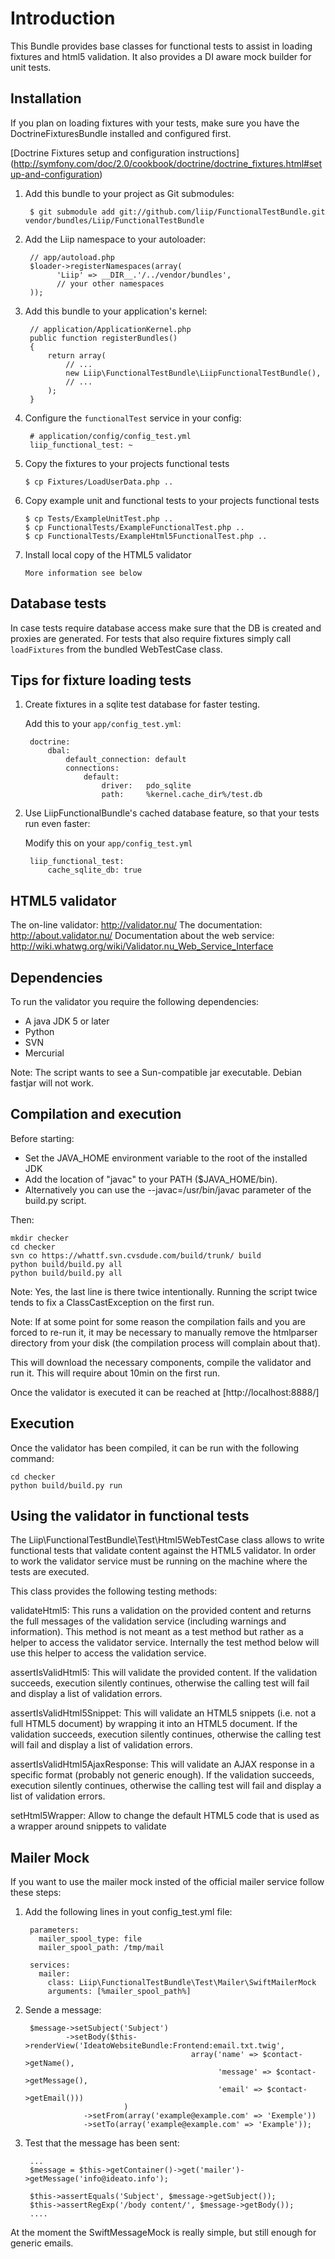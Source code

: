 Introduction
============

This Bundle provides base classes for functional tests to assist in loading fixtures and html5 validation.
It also provides a DI aware mock builder for unit tests.

Installation
------------

  If you plan on loading fixtures with your tests, make sure you have the
  DoctrineFixturesBundle installed and configured first.

  [Doctrine Fixtures setup and configuration instructions]
  (http://symfony.com/doc/2.0/cookbook/doctrine/doctrine_fixtures.html#setup-and-configuration)

  1. Add this bundle to your project as Git submodules:

          $ git submodule add git://github.com/liip/FunctionalTestBundle.git vendor/bundles/Liip/FunctionalTestBundle

  2. Add the Liip namespace to your autoloader:

          // app/autoload.php
          $loader->registerNamespaces(array(
                'Liip' => __DIR__.'/../vendor/bundles',
                // your other namespaces
          ));

  3. Add this bundle to your application's kernel:

          // application/ApplicationKernel.php
          public function registerBundles()
          {
              return array(
                  // ...
                  new Liip\FunctionalTestBundle\LiipFunctionalTestBundle(),
                  // ...
              );
          }

  4. Configure the `functionalTest` service in your config:

          # application/config/config_test.yml
          liip_functional_test: ~

  5. Copy the fixtures to your projects functional tests

         $ cp Fixtures/LoadUserData.php ..

  6. Copy example unit and functional tests to your projects functional tests

         $ cp Tests/ExampleUnitTest.php ..
         $ cp FunctionalTests/ExampleFunctionalTest.php ..
         $ cp FunctionalTests/ExampleHtml5FunctionalTest.php ..

  7. Install local copy of the HTML5 validator

         More information see below

Database tests
--------------

In case tests require database access make sure that the DB is created and proxies are generated.
For tests that also require fixtures simply call ``loadFixtures`` from the bundled WebTestCase class.

Tips for fixture loading tests
------------------------------

1. Create fixtures in a sqlite test database for faster testing.

    Add this to your `app/config_test.yml`:

        doctrine:
            dbal:
                default_connection: default
                connections:
                    default:
                        driver:   pdo_sqlite
                        path:     %kernel.cache_dir%/test.db

2. Use LiipFunctionalBundle's cached database feature, so that your tests run even faster:

    Modify this on your `app/config_test.yml`

        liip_functional_test:
            cache_sqlite_db: true

HTML5 validator
---------------

The on-line validator: http://validator.nu/
The documentation: http://about.validator.nu/
Documentation about the web service: http://wiki.whatwg.org/wiki/Validator.nu_Web_Service_Interface

Dependencies
------------

To run the validator you require the following dependencies:
* A java JDK 5 or later
* Python
* SVN
* Mercurial

Note: The script wants to see a Sun-compatible jar executable. Debian fastjar will not work.

Compilation and execution
-------------------------

Before starting:
* Set the JAVA_HOME environment variable to the root of the installed JDK
* Add the location of "javac" to your PATH ($JAVA_HOME/bin).
* Alternatively you can use the --javac=/usr/bin/javac parameter of the build.py script.

Then:

    mkdir checker
    cd checker
    svn co https://whattf.svn.cvsdude.com/build/trunk/ build
    python build/build.py all
    python build/build.py all

Note: Yes, the last line is there twice intentionally. Running the script twice tends to fix a ClassCastException
on the first run.

Note: If at some point for some reason the compilation fails and you are forced to re-run it, it may be necessary to
manually remove the htmlparser directory from your disk (the compilation process will complain about that).

This will download the necessary components, compile the validator and run it. This will require about 10min on the first run.

Once the validator is executed it can be reached at [http://localhost:8888/]

Execution
---------

Once the validator has been compiled, it can be run with the following command:

    cd checker
    python build/build.py run

Using the validator in functional tests
---------------------------------------

The Liip\FunctionalTestBundle\Test\Html5WebTestCase class allows to write functional tests that validate
content against the HTML5 validator. In order to work the validator service must be running on the machine
where the tests are executed.

This class provides the following testing methods:

validateHtml5:
This runs a validation on the provided content and returns the full messages of the validation service
(including warnings and information). This method is not meant as a test method but rather as a helper to access the
validator service. Internally the test method below will use this helper to access the validation service.

assertIsValidHtml5:
This will validate the provided content. If the validation succeeds, execution silently continues, otherwise the
calling test will fail and display a list of validation errors.

assertIsValidHtml5Snippet:
This will validate an HTML5 snippets (i.e. not a full HTML5 document) by wrapping it into an HTML5 document. If the
validation succeeds, execution silently continues, otherwise the calling test will fail and display a list of
validation errors.

assertIsValidHtml5AjaxResponse:
This will validate an AJAX response in a specific format (probably not generic enough). If the validation succeeds,
execution silently continues, otherwise the calling test will fail and display a list of validation errors.

setHtml5Wrapper:
Allow to change the default HTML5 code that is used as a wrapper around snippets to validate


Mailer Mock
-----------

If you want to use the mailer mock insted of the official mailer service follow these steps:

  1. Add the following lines in yout config_test.yml file:

          parameters:
            mailer_spool_type: file
            mailer_spool_path: /tmp/mail

          services:
            mailer:
              class: Liip\FunctionalTestBundle\Test\Mailer\SwiftMailerMock
              arguments: [%mailer_spool_path%]

  2. Sende a message:

          $message->setSubject('Subject')
                  ->setBody($this->renderView('IdeatoWebsiteBundle:Frontend:email.txt.twig',
                                              array('name' => $contact->getName(),
                                                    'message' => $contact->getMessage(),
                                                    'email' => $contact->getEmail()))
                               )
                      ->setFrom(array('example@example.com' => 'Exemple'))
                      ->setTo(array('example@example.com' => 'Example'));

  3. Test that the message has been sent:

          ...
          $message = $this->getContainer()->get('mailer')->getMessage('info@ideato.info');

          $this->assertEquals('Subject', $message->getSubject());
          $this->assertRegExp('/body content/', $message->getBody());
          ....

At the moment the SwiftMessageMock is really simple, but still enough for generic emails.

